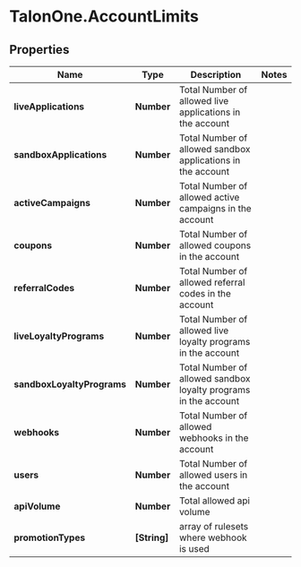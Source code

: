 # TalonOne.AccountLimits

## Properties
Name | Type | Description | Notes
------------ | ------------- | ------------- | -------------
**liveApplications** | **Number** | Total Number of allowed live applications in the account | 
**sandboxApplications** | **Number** | Total Number of allowed sandbox applications in the account | 
**activeCampaigns** | **Number** | Total Number of allowed active campaigns in the account | 
**coupons** | **Number** | Total Number of allowed coupons in the account | 
**referralCodes** | **Number** | Total Number of allowed referral codes in the account | 
**liveLoyaltyPrograms** | **Number** | Total Number of allowed live loyalty programs in the account | 
**sandboxLoyaltyPrograms** | **Number** | Total Number of allowed sandbox loyalty programs in the account | 
**webhooks** | **Number** | Total Number of allowed webhooks in the account | 
**users** | **Number** | Total Number of allowed users in the account | 
**apiVolume** | **Number** | Total allowed api volume | 
**promotionTypes** | **[String]** | array of rulesets where webhook is used | 


